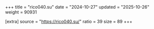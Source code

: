 +++
title = "rico040.su"
date = "2024-10-27"
updated = "2025-10-26"
weight = 90931

[extra]
source = "https://rico040.su/"
ratio = 39
size = 89
+++
